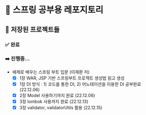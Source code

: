# 🍃 스프링 공부용 레포지토리

## 📝 저장된 프로젝트들

### ✅ 완료

### ➡️ 진행중...

- 예제로 배우는 스프링 부트 입문 (이재환 저)
    - [x] 1장 WAR, JSP 기반 스프링부트 프로젝트 생성법 읽고 생성
    - [x] 1장 DI 방식 : 1) 코드를 통한 DI, 2) 어노테이션을 이용한 DI 공부완료 (22.12.06)
    - [x] 2장 Model 사용하기까지 완료 (22.12.06)
    - [x] 3장 lombok 사용까지 완료 (22.12.13)
    - [x] 3장 validator, validatorUtils 활용 (22.12.15)
